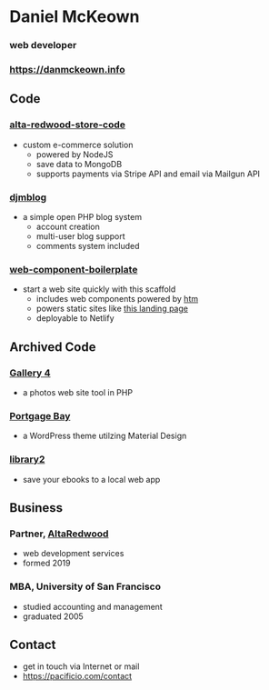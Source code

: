 # Daniel McKeown
### web developer
### https://danmckeown.info

## Code

### [alta-redwood-store-code](https://github.com/pacificpelican/alta-redwood-store-code)
- custom e-commerce solution
	* powered by NodeJS
	* save data to MongoDB
	* supports payments via Stripe API and email via Mailgun API

### [djmblog](https://github.com/pacificpelican/djmblog)
- a simple open PHP blog system
	* account creation
	* multi-user blog support
	* comments system included

### [web-component-boilerplate](https://github.com/pacificpelican/web-component-boilerplate)
- start a web site quickly with this scaffold
	* includes web components powered by [htm](https://github.com/developit/htm)
	* powers static sites like [this landing page](https://nosuchthingasnormalpodcast.com/)
	* deployable to Netlify


## Archived Code

### [Gallery 4](https://github.com/pacificpelican/gallery4)
- a photos web site tool in PHP

### [Portgage Bay](https://github.com/pacificpelican/portageBay)
- a WordPress theme utilzing Material Design

### [library2](https://github.com/pacificpelican/library2)
- save your ebooks to a local web app


## Business

### Partner, [AltaRedwood](https://jess-and-dan-mckeown.com)
- web development services
- formed 2019

### MBA, University of San Francisco
- studied accounting and management
- graduated 2005


## Contact
- get in touch via Internet or mail
- https://pacificio.com/contact